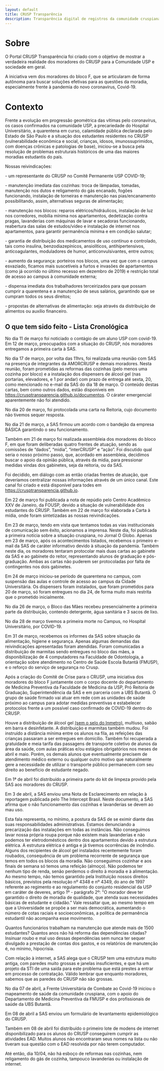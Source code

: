 ```yaml
---
layout: default
title: CRUSP Transparência
description: Transparência digital de registros da comunidade cruspiana
---
```


# Sobre

<p>O Portal CRUSP Transparência foi criado com o objetivo de mostrar a verdadeira realidade dos moradores do CRUSP para a Comunidade USP e sociedade em geral.</p>
<p>A iniciativa vem dos moradores do bloco F, que se articularam de forma autônoma para buscar soluções efetivas para as questões da moradia, especialmente frente à pandemia do novo coronavírus, Covid-19.</p>


# Contexto

<p>Frente a evolução em progressão geométrica das vítimas pelo coronavírus, os casos confirmados na comunidade USP, a precariedade do Hospital Universitário, a quarentena em curso, calamidade pública declarada pelo Estado de São Paulo e a situação dos estudantes residentes no CRUSP (vulnerabilidade econômica e social, crianças, idosos, imunossuprimidos, com doenças crônicas e patologias de base), iniciou-se a busca pela resolução de problemas estruturais históricos de uma das maiores moradias estudantis do país.</p>
<p>Nossas reivindicações:</p>
<p>- um representante do CRUSP no Comitê Permanente USP COVID-19;</p>
<p>- manutenção imediata das cozinhas: troca de lâmpadas, tomadas, manutenção nos dutos e religamento do gás encanado, fogões funcionando, instalação de torneiras e manutenção nas pias/encanamento possibilitando, assim, alternativas seguras de alimentação;</p>
<p>- manutenção nos blocos: reparos elétricos/hidráulicos, instalação de luz nos corredores, mobília mínima nos apartamentos, dedetização contra pragas, lavanderias com máquinas de lavar e secadoras funcionando, reabertura das salas de estudos/vídeo e instalação de internet nos apartamentos, para garantir permanência mínima e em condição salutar;</p>
<p>- garantia de distribuição dos medicamentos de uso contínuo e controlado, tais como insulina, benzodiazepínicos, ansiolíticos, antihipertensivos, anticoagulantes, moduladores de humor, anticonvulsivantes, entre outros;</p>
<p>- aumento da segurança: porteiros nos blocos, uma vez que com o campus esvaziado, ficamos mais suscetíveis a furtos e invasões de apartamentos (como já ocorrido no último recesso em dezembro de 2019) e restrição total de acesso ao campus à comunidade externa;</p>
<p>- dispensa imediata dos trabalhadores terceirizados para que possam cumprir a quarentena e a manutenção de seus salários, garantindo que se cumpram todos os seus direitos;</p>
<p>- propostas de alternativas de alimentação: seja através da distribuição de alimentos ou auxílio financeiro.</p>


<h2>O que tem sido feito - Lista Cronológica</h2>

<p>No dia 11 de março foi noticiado o contágio de um aluno USP com covid-19. Em 12 de março, preocupados com a situação do CRUSP, nós moradores entregamos a  primeira carta à SAS.</p>
<p>No dia 17 de março, por volta das 11hrs, foi realizada uma reunião com SAS na presença de integrantes da AMORCRUSP e demais moradores. Nesta reunião, foram prometidas as reformas das cozinhas (pelo menos uma cozinha por bloco) e a instalação dos dispensers de álcool gel (nas portarias, elevadores, e 1 por andar) com prazo de entrega até sexta, 20, como mencionado no e-mail da SAS do dia 18 de março. O conteúdo destas cartas, bem como outros dados, estão disponíveis em <a href="./documentos" target="_blank">https://crusptransparencia.github.io/documentos</a>. O cárater emergencial aparentemente não foi atendido.</p>
<p>No dia 20 de março, foi protocolada uma carta na Reitoria, cujo documento não tivemos sequer resposta.</p>
<p>No dia 21 de março, a SAS firmou um acordo com o bandejão da empresa BÁSICA garantindo o seu funcionamento.</p>
<p>Também em 21 de março foi realizada assembleia dos moradores do bloco F, em que foram deliberadas quatro frentes de atuação, sendo as comissões de “dados”, “midia”, “interCRUSP” e “ação”. Foi discutido qual seria o nosso próximo passo, que, acordado em assembleia, decidimos buscar o apoio da opinião pública, através da midia, para pressionar medidas vindas dos gabinetes, seja da reitoria, ou da SAS.</p>
<p>Foi decidido, em diálogo com as então criadas frentes de atuação, que deveríamos centralizar nossas informações através de um único canal. Este canal foi criado e está disponível para todes em <a href="#">https://crusptransparencia.github.io</a>.</p>
<p>Em 22 de março foi publicada a nota de repúdio pelo Centro Acadêmico XXV de Janeiro, da FOUSP, devido a situação de vulnerabilidade dos estudantes do CRUSP. Também em 22 de março foi elaborada a Carta à mídia, onde foram sintetizadas as nossas reivindicações.</p>
<p>Em 23 de março, tendo em vista que tentamos todas as vias institucionais de comunicação sem êxito, acionamos a imprensa. Neste dia, foi publicada a primeira notícia sobre a situação cruspiana, no Jornal O Globo. Apenas em 23 de março, após os acontecimentos listados, recebemos o primeiro e-mail da SAS de caráter informativo devido à situação da pandemia. Também neste dia, os moradores tentaram protocolar mais duas cartas ao gabinete da SAS e ao gabinete do reitor, representando alunos de graduação e pós-graduação. Ambas as cartas não puderem ser protocoladas por falta de contingentes nos dois gabinetes.</p>
<p>Em 24 de março iniciou-se período de quarentena no campus, com suspensão das aulas e controle de acesso ao campus da Cidade Universitária. Os dispensers foram instalados, que foram prometidos para 20 de março, só foram entregues no dia 24, de forma muito mais restrita que o prometido inicialmente.</p>
<p>No dia 26 de março, o Bloco das Mães recebeu presencialmente a primeira parte da distribuição, contendo detergente, água sanitária e 3 sacos de lixo.</p>
<p>No dia 28 de março tivemos a primeira morte no Campus, no Hospital Universitário, por COVID-19.</p>
<p>Em 31 de março, recebemos os informes da SAS sobre situação da alimentação, higiene e segurança. Apenas algumas demandas das reivindicações apresentadas foram atendidas. Foram comunicadas a distribuição de marmitas sendo entregues no bloco das mães, a disponibilização de 4 computadores na Faculdade de Odontologia, a orientação sobre atendimento no Centro de Saúde Escola Butantã (FMUSP), e o reforço do serviço de segurança no Crusp.</p>
<p>Após a criação do Comitê de Crise para o CRUSP, uma iniciativa dos moradores do bloco F juntamente com o corpo docente do departamento de Medicina Preventiva da Faculdade de Medicina da USP, Pró Reitoria de Graduação, Superintendência da SAS e em parceria com a UBS Butantã. O grupo de saúde firmado vai atuar em rede com as unidades de saúde próximo ao campus para adotar medidas preventivas e estabelecer protocolos frente a um possível caso confirmado de COVID-19 dentro do CRUSP.</p>
<p>Houve a distribuição de álcool gel <a href="http://portal.anvisa.gov.br/noticias/-/asset_publisher/FXrpx9qY7FbU/content/orientacoes-para-compra-de-alcool-gel/219201/pop_up?_101_INSTANCE_FXrpx9qY7FbU_viewMode=print&_101_INSTANCE_FXrpx9qY7FbU_languageId=pt_BR" target="_blank">(sem o selo do Inmetro)</a>, multiuso, sabão em barra e desinfetante. A distribuição e marmitas também mudou. Foi instruído a distância mínima entre os alunos na fila, as refeições das crianças passaram a ser entregues em domicílio. Também foi recuperada a gratuidade e meia tarifa das passagens de transporte coletivo de alunos da área da saúde, com aulas práticas e/ou estágios obrigatórios nos meses de abril e maio. Porém, os demais alunos que eventualmente precisem de atendimento médico externo ou qualquer outro motivo que naturalmente gere a necessidade de utilizar o transporte público permanecem com seu direito ao benefício de estudante negado.</p>
<p>Em 1ª de abril foi distribuído a primeira parte do kit de limpeza provido pela SAS aos moradores do CRUSP.</p>
<p>Em 3 de abril, a SAS enviou uma Nota de Esclarecimento em relação à reportagem publicada pelo The Intercept Brasil. Neste documento, a SAS afirma que o não funcionamento das cozinhas e lavanderias se devem ao mau uso.</p>
<p>Esta fala representa, no mínimo, a postura da SAS de se eximir diante das suas responsabilidades administrativas. Estamos denunciando a precarização das instalações em todas as instâncias. Não conseguimos lavar nossa própria roupa porque não existem mais lavanderias e não podemos ter eletrodomésticos dentro dos apartamentos devido a estrutura elétrica. A estrutura elétrica é antiga e já tivemos ocorrências de incêndio. Alguns dos recipientes de álcool gel instalados recentemente foram roubados, consequência de um problema recorrente de segurança que temos em todos os blocos da moradia. Não conseguimos cozinhar e aos finais de semana só temos uma refeição (almoço). Não podemos ter nenhum tipo de renda, senão perdemos o direito à moradia e à alimentação. Ao mesmo tempo, não temos garantido pela Instituição nossos direitos básicos, previstos pela resolução nº 4348 e nº 4349, do ano de 1997 referente ao regimento e ao regulamento do conjunto residencial da USP em caráter de deveres, artigo 1º - parágrafo 2º: "O morador deve ter garantido o direito de moradia de qualidade, que atenda suas necessidades básicas de estudante e cidadão." Vale ressaltar que, ao mesmo tempo em que a Universidade se propõe a ser mais democrática, aumentando o número de cotas raciais e socioeconômicas, a política de permanência estudantil não acompanha esse movimento.</p>
<p>Quantos funcionários trabalham na manutenção que atende mais de 1500 estudantes? Quantos anos não há reforma das dependências citadas? Insinuar roubo e mal uso dessas dependências sem nunca ter sequer divulgado a prestação de contas dos gastos, e os relatórios de manutenção é, no mínimo, hipocrisia.</p>
<p>Com relação à internet, a SAS alega que o CRUSP tem uma estrutura muito antiga, com paredes muito grossas e janelas insuficientes, e que há um projeto da STI de uma saída para este problema que está prestes a entrar em processo de contratação. Válido lembrar que enquanto moradores, sabemos que as paredes do CRUSP não são grossas.</p>
<p>No dia 07 de abril, a Frente Universitária de Combate ao Covid-19 iniciou o mapeamento de saúde da comunidade cruspiana, com o apoio do Departamento de Medicina Preventiva da FMUSP e dos profissionais de saúde da UBS Butantã.</p>
<p>Em 08 de abril a SAS enviou um formulário de levantamento epidemiológico do CRUSP.</p>
<p>Também em 08 de abril foi distribuído o primeiro lote de modens de internet disponibilizado para os alunos do CRUSP conseguirem cumprir as atividades EAD. Muitos alunos não encontraram seus nomes na lista ou não tiveram sua questão com o EAD resolvida por não terem computador.</p>
<p>Até então, dia 10/04, não há esboço de reformas nas cozinhas, nem religamento do gás de cozinha, tampouco lavanderias ou instalação de internet.</p>